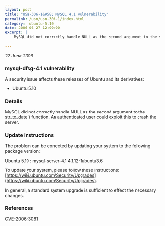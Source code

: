 ```yaml
---
layout: post
title: "USN-306-1&#58; MySQL 4.1 vulnerability"
permalink: /usn/usn-306-1/index.html
category:  ubuntu-5.10
date: 2006-06-27 12:00:00
excerpt: |
    MySQL did not correctly handle NULL as the second argument to the str_to_date() function. An authenticated user could exploit this to crash the server.
    
--- 
```

 
 

*27 June 2006*

### mysql-dfsg-4.1 vulnerability

A security issue affects these releases of Ubuntu and its derivatives:

* Ubuntu 5.10

### Details

MySQL did not correctly handle NULL as the second argument to the str_to_date() function. An authenticated user could exploit this to crash the server.

### Update instructions

The problem can be corrected by updating your system to the following package version:

Ubuntu 5.10
 : mysql-server-4.1 <span>4.1.12-1ubuntu3.6</span>

To update your system, please follow these instructions: [https://wiki.ubuntu.com/Security/Upgrades](https://wiki.ubuntu.com/Security/Upgrades).

In general, a standard system upgrade is sufficient to effect the necessary changes.

### References

 
 [CVE-2006-3081](http://people.ubuntu.com/~ubuntu-security/cve/CVE-2006-3081)
 


